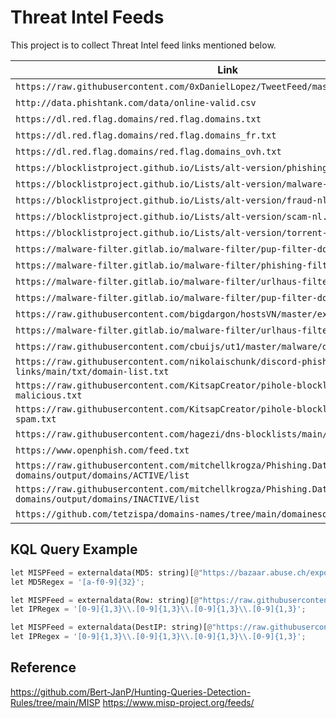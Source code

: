 # Threat Intel Feeds

This project is to collect Threat Intel feed links mentioned below. 

| Link | Type |
| --- | --- |
| `https://raw.githubusercontent.com/0xDanielLopez/TweetFeed/master/year.csv` | all |
| `http://data.phishtank.com/data/online-valid.csv` | url |
| `https://dl.red.flag.domains/red.flag.domains.txt` | domain |
| `https://dl.red.flag.domains/red.flag.domains_fr.txt` | domain |
| `https://dl.red.flag.domains/red.flag.domains_ovh.txt` | domain |
| `https://blocklistproject.github.io/Lists/alt-version/phishing-nl.txt` | unknown |
| `https://blocklistproject.github.io/Lists/alt-version/malware-nl.txt` | unknown |
| `https://blocklistproject.github.io/Lists/alt-version/fraud-nl.txt` | unknown |
| `https://blocklistproject.github.io/Lists/alt-version/scam-nl.txt` | unknown |
| `https://blocklistproject.github.io/Lists/alt-version/torrent-nl.txt` | unknown |
| `https://malware-filter.gitlab.io/malware-filter/pup-filter-domains.txt` | domain |
| `https://malware-filter.gitlab.io/malware-filter/phishing-filter-domains.txt` | domain |
| `https://malware-filter.gitlab.io/malware-filter/urlhaus-filter-domains-online.txt` | domain |
| `https://malware-filter.gitlab.io/malware-filter/pup-filter-domains.txt` | domain |
| `https://raw.githubusercontent.com/bigdargon/hostsVN/master/extensions/threat/hosts` | unknown |
| `https://malware-filter.gitlab.io/malware-filter/urlhaus-filter-domains.txt` | domain |
| `https://raw.githubusercontent.com/cbuijs/ut1/master/malware/domains` | domain |
| `https://raw.githubusercontent.com/nikolaischunk/discord-phishing-links/main/txt/domain-list.txt` | domain |
| `https://raw.githubusercontent.com/KitsapCreator/pihole-blocklists/master/malware-malicious.txt` | unknown |
| `https://raw.githubusercontent.com/KitsapCreator/pihole-blocklists/master/scam-spam.txt` | unknown |
| `https://raw.githubusercontent.com/hagezi/dns-blocklists/main/domains/fake.txt` | unknown |
| `https://www.openphish.com/feed.txt` | unknown |
| `https://raw.githubusercontent.com/mitchellkrogza/Phishing.Database/master/phishing-domains/output/domains/ACTIVE/list` | domain |
| `https://raw.githubusercontent.com/mitchellkrogza/Phishing.Database/master/phishing-domains/output/domains/INACTIVE/list` | domain |
| `https://github.com/tetzispa/domains-names/tree/main/domainesq` | domain |

## KQL Query Example

```python
let MISPFeed = externaldata(MD5: string)[@"https://bazaar.abuse.ch/export/txt/md5/recent"] with (format="txt", ignoreFirstRecord=True);
let MD5Regex = '[a-f0-9]{32}';

let MISPFeed = externaldata(Row: string)[@"https://raw.githubusercontent.com/pan-unit42/iocs/master/diamondfox/diamondfox_panels.txt"] with (format="txt", ignoreFirstRecord=True);
let IPRegex = '[0-9]{1,3}\\.[0-9]{1,3}\\.[0-9]{1,3}\\.[0-9]{1,3}';

let MISPFeed = externaldata(DestIP: string)[@"https://raw.githubusercontent.com/stamparm/ipsum/master/levels/1.txt"] with (format="txt", ignoreFirstRecord=True);
let IPRegex = '[0-9]{1,3}\\.[0-9]{1,3}\\.[0-9]{1,3}\\.[0-9]{1,3}';
```

## Reference
https://github.com/Bert-JanP/Hunting-Queries-Detection-Rules/tree/main/MISP
https://www.misp-project.org/feeds/ 
